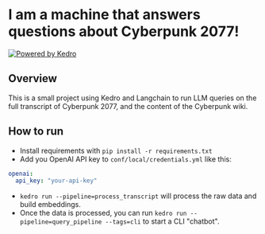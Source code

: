 # I am a machine that answers questions about Cyberpunk 2077!

[![Powered by Kedro](https://img.shields.io/badge/powered_by-kedro-ffc900?logo=kedro)](https://kedro.org)

## Overview

This is a small project using Kedro and Langchain to run LLM queries on the full transcript of Cyberpunk 2077, and the content of the Cyberpunk wiki.

## How to run

- Install requirements with `pip install -r requirements.txt`
- Add you OpenAI API key to `conf/local/credentials.yml` like this:

```yml
openai:
  api_key: "your-api-key"
```

- `kedro run --pipeline=process_transcript` will process the raw data and build embeddings.
- Once the data is processed, you can run `kedro run --pipeline=query_pipeline --tags=cli` to start a CLI "chatbot".